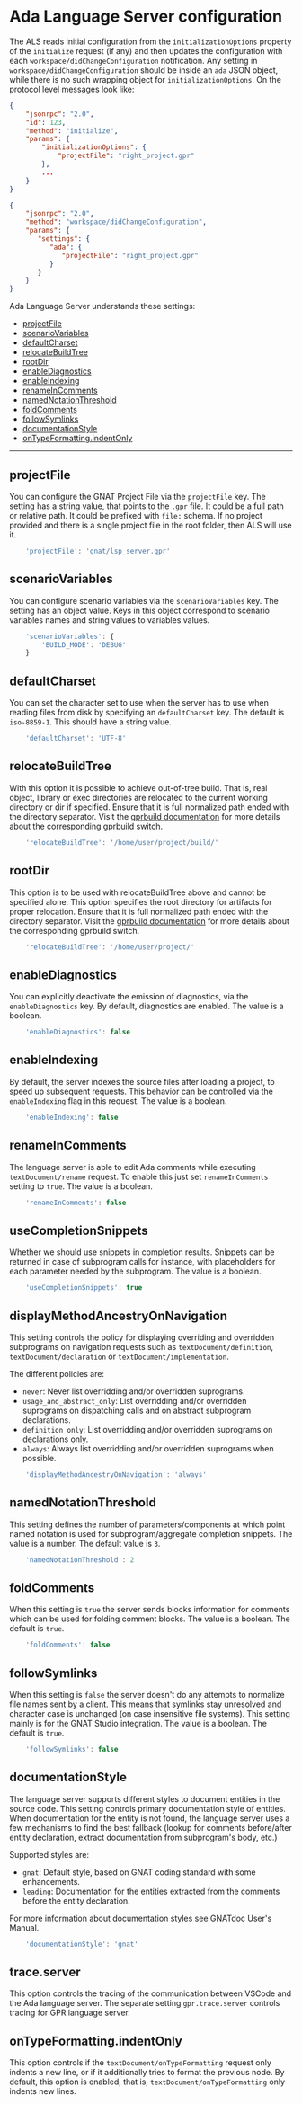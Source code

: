 # Ada Language Server configuration

The ALS reads initial configuration from the `initializationOptions`
property of the `initialize` request (if any) and then updates
the configuration with each `workspace/didChangeConfiguration`
notification. Any setting in `workspace/didChangeConfiguration` should
be inside an `ada` JSON object, while there is no such wrapping object
for `initializationOptions`. On the protocol level messages look like:

```json
{
    "jsonrpc": "2.0",
    "id": 123,
    "method": "initialize",
    "params": {
        "initializationOptions": {
            "projectFile": "right_project.gpr"
        },
        ...
    }
}

{
    "jsonrpc": "2.0",
    "method": "workspace/didChangeConfiguration",
    "params": {
       "settings": {
          "ada": {
             "projectFile": "right_project.gpr"
          }
       }
    }
}
```

Ada Language Server understands these settings:

* [projectFile](#projectfile)
* [scenarioVariables](#scenariovariables)
* [defaultCharset](#defaultcharset)
* [relocateBuildTree](#relocatebuildtree)
* [rootDir](#rootdir)
* [enableDiagnostics](#enablediagnostics)
* [enableIndexing](#enableindexing)
* [renameInComments](#renameincomments)
* [namedNotationThreshold](#namednotationthreshold)
* [foldComments](#foldcomments)
* [followSymlinks](#followsymlinks)
* [documentationStyle](#documentationstyle)
* [onTypeFormatting.indentOnly](#ontypeformattingindentonly)

----

## projectFile

You can configure the GNAT Project File via the `projectFile` key.
The setting has a string value, that points to the `.gpr` file.
It could be a full path or relative path.
It could be prefixed with `file:` schema.
If no project provided and there is a single project file in the
root folder, then ALS will use it.

```javascript
    'projectFile': 'gnat/lsp_server.gpr'
```

## scenarioVariables

You can configure scenario variables via the `scenarioVariables` key.
The setting has an object value. Keys in this object correspond to
scenario variables names and string values to variables values.

```javascript
    'scenarioVariables': {
        'BUILD_MODE': 'DEBUG'
    }
```

## defaultCharset

You can set the character set to use when the server has to use when reading
files from disk by specifying an `defaultCharset` key. The default is
`iso-8859-1`. This should have a string value.

```javascript
    'defaultCharset': 'UTF-8'
```

## relocateBuildTree

With this option it is possible to achieve out-of-tree build. That is,
real object, library or exec directories are relocated to the current
working directory or dir if specified. Ensure that it is full normalized
path ended with the directory separator. Visit
the [gprbuild documentation](https://docs.adacore.com/gprbuild-docs/html/gprbuild_ug/building_with_gprbuild.html#switches)
for more details about the corresponding gprbuild switch.

```javascript
    'relocateBuildTree': '/home/user/project/build/'
```

## rootDir

This option is to be used with relocateBuildTree above and cannot be
specified alone. This option specifies the root directory for artifacts
for proper relocation. Ensure that it is full normalized path ended
with the directory separator. Visit
the [gprbuild documentation](https://docs.adacore.com/gprbuild-docs/html/gprbuild_ug/building_with_gprbuild.html#switches)
for more details about the corresponding gprbuild switch.

```javascript
    'relocateBuildTree': '/home/user/project/'
```

## enableDiagnostics

You can explicitly deactivate the emission of diagnostics, via the
`enableDiagnostics` key. By default, diagnostics are enabled.
The value is a boolean.

```javascript
    'enableDiagnostics': false
```

## enableIndexing

By default, the server indexes the source files after loading a project,
to speed up subsequent requests. This behavior can be controlled
via the `enableIndexing` flag in this request.
The value is a boolean.

```javascript
    'enableIndexing': false
```

## renameInComments

The language server is able to edit Ada comments while executing
`textDocument/rename` request. To enable this just set
`renameInComments` setting to `true`.
The value is a boolean.

```javascript
    'renameInComments': false
```

## useCompletionSnippets

Whether we should use snippets in completion results. Snippets can be
returned in case of subprogram calls for instance, with placeholders
for each parameter needed by the subprogram.
The value is a boolean.

```javascript
    'useCompletionSnippets': true
```

## displayMethodAncestryOnNavigation

This setting controls the policy for displaying overriding and overridden
subprograms on navigation requests such as `textDocument/definition`,
`textDocument/declaration` or `textDocument/implementation`.

The different policies are:

* `never`: Never list overridding and/or overridden suprograms.
* `usage_and_abstract_only`: List overridding and/or overridden suprograms
   on dispatching calls and on abstract subprogram declarations.
* `definition_only`: List overridding and/or overridden suprograms on
   declarations only.
* `always`: Always list overridding and/or overridden suprograms when
   possible.

```javascript
    'displayMethodAncestryOnNavigation': 'always'
```

## namedNotationThreshold

This setting defines the number of parameters/components at which point named
notation is used for subprogram/aggregate completion snippets.
The value is a number. The default value is `3`.

```javascript
    'namedNotationThreshold': 2
```

## foldComments

When this setting is `true` the server sends blocks information for comments which can be used for folding comment blocks.
The value is a boolean. The default is `true`.

```javascript
    'foldComments': false
```

## followSymlinks

When this setting is `false` the server doesn't do any attempts to normalize file names sent by a client.
This means that symlinks stay unresolved and character case is unchanged (on case insensitive file systems).
This setting mainly is for the GNAT Studio integration.
The value is a boolean. The default is `true`.

```javascript
    'followSymlinks': false
```

## documentationStyle

The language server supports different styles to document entities in the source
code. This setting controls primary documentation style of entities. When
documentation for the entity is not found, the language server uses a few
mechanisms to find the best fallback (lookup for comments before/after entity
declaration, extract documentation from subprogram's body, etc.)

Supported styles are:

* `gnat`: Default style, based on GNAT coding standard with some
  enhancements.
* `leading`: Documentation for the entities extracted from the comments
  before the entity declaration.

For more information about documentation styles see GNATdoc User's Manual.

```javascript
    'documentationStyle': 'gnat'
```

## trace.server

This option controls the tracing of the communication between VSCode and the Ada language server.
The separate setting `gpr.trace.server` controls tracing for GPR language server.

## onTypeFormatting.indentOnly

This option controls if the `textDocument/onTypeFormatting` request only indents a new line, or if
it additionally tries to format the previous node. By default, this option is enabled, that is,
`textDocument/onTypeFormatting` only indents new lines.

